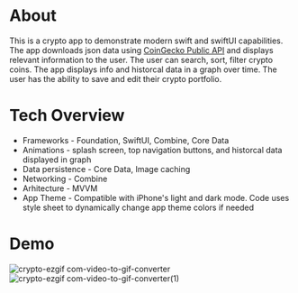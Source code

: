 # About
This is a crypto app to demonstrate modern swift and swiftUI capabilities. The app downloads json data using [CoinGecko Public API](https://www.coingecko.com/en/api) and displays relevant information to the user. The user can search, sort, filter crypto coins. The app displays info and historcal data in a graph over time. The user has the ability to save and edit their crypto portfolio.

# Tech Overview

* Frameworks - Foundation, SwiftUI, Combine, Core Data
* Animations - splash screen, top navigation buttons, and historcal data displayed in graph
* Data persistence - Core Data, Image caching
* Networking - Combine
* Arhitecture - MVVM
* App Theme - Compatible with iPhone's light and dark mode. Code uses style sheet to dynamically change app theme colors if needed

# Demo
![crypto-ezgif com-video-to-gif-converter](https://github.com/rtuttleGit/SwiftUICrypto/assets/14857028/4acea5ec-94e1-4945-8f57-e3e3f8d07487)
![crypto-ezgif com-video-to-gif-converter(1)](https://github.com/rtuttleGit/SwiftUICrypto/assets/14857028/c4988150-9cd2-4404-a575-37d3968c2961)
